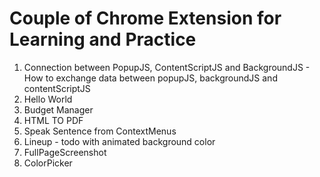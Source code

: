 # Couple of Chrome Extension for Learning and Practice



1) Connection between PopupJS, ContentScriptJS and BackgroundJS - How to exchange data between popupJS, backgroundJS and contentScriptJS 
2) Hello World
3) Budget Manager
4) HTML TO PDF
5) Speak Sentence from ContextMenus
6) Lineup - todo with animated background color
7) FullPageScreenshot
8) ColorPicker
